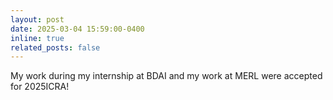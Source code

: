 ```yaml
---
layout: post
date: 2025-03-04 15:59:00-0400
inline: true
related_posts: false
---
```


My work during my internship at BDAI and my work at MERL were accepted for 2025ICRA! 
